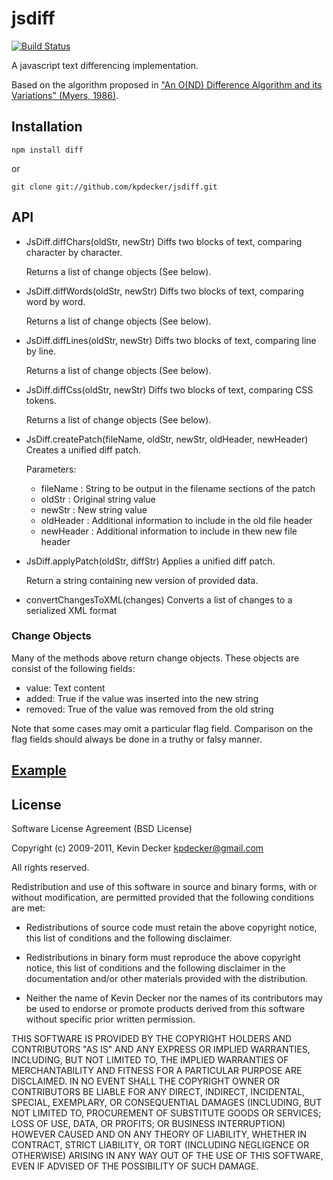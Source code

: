 # jsdiff

[![Build Status](https://secure.travis-ci.org/kpdecker/jsdiff.png)](http://travis-ci.org/kpdecker/jsdiff)

A javascript text differencing implementation.

Based on the algorithm proposed in
["An O(ND) Difference Algorithm and its Variations" (Myers, 1986)](http://citeseerx.ist.psu.edu/viewdoc/summary?doi=10.1.1.4.6927).

## Installation

    npm install diff

or

    git clone git://github.com/kpdecker/jsdiff.git

## API

* JsDiff.diffChars(oldStr, newStr)
    Diffs two blocks of text, comparing character by character.

    Returns a list of change objects (See below).

* JsDiff.diffWords(oldStr, newStr)
    Diffs two blocks of text, comparing word by word.

    Returns a list of change objects (See below).

* JsDiff.diffLines(oldStr, newStr)
    Diffs two blocks of text, comparing line by line.

    Returns a list of change objects (See below).

* JsDiff.diffCss(oldStr, newStr)
    Diffs two blocks of text, comparing CSS tokens.

    Returns a list of change objects (See below).

* JsDiff.createPatch(fileName, oldStr, newStr, oldHeader, newHeader)
    Creates a unified diff patch.

    Parameters:
    * fileName : String to be output in the filename sections of the patch
    * oldStr : Original string value
    * newStr : New string value
    * oldHeader : Additional information to include in the old file header
    * newHeader : Additional information to include in thew new file header

* JsDiff.applyPatch(oldStr, diffStr)
    Applies a unified diff patch.

    Return a string containing new version of provided data.

* convertChangesToXML(changes)
    Converts a list of changes to a serialized XML format

### Change Objects
Many of the methods above return change objects. These objects are consist of the following fields:

* value: Text content
* added: True if the value was inserted into the new string
* removed: True of the value was removed from the old string

Note that some cases may omit a particular flag field. Comparison on the flag fields should always be done in a truthy or falsy manner.

## [Example](http://kpdecker.github.com/jsdiff)

## License

Software License Agreement (BSD License)

Copyright (c) 2009-2011, Kevin Decker kpdecker@gmail.com

All rights reserved.

Redistribution and use of this software in source and binary forms, with or without modification,
are permitted provided that the following conditions are met:

* Redistributions of source code must retain the above
  copyright notice, this list of conditions and the
  following disclaimer.

* Redistributions in binary form must reproduce the above
  copyright notice, this list of conditions and the
  following disclaimer in the documentation and/or other
  materials provided with the distribution.

* Neither the name of Kevin Decker nor the names of its
  contributors may be used to endorse or promote products
  derived from this software without specific prior
  written permission.

THIS SOFTWARE IS PROVIDED BY THE COPYRIGHT HOLDERS AND CONTRIBUTORS "AS IS" AND ANY EXPRESS OR
IMPLIED WARRANTIES, INCLUDING, BUT NOT LIMITED TO, THE IMPLIED WARRANTIES OF MERCHANTABILITY AND
FITNESS FOR A PARTICULAR PURPOSE ARE DISCLAIMED. IN NO EVENT SHALL THE COPYRIGHT OWNER OR
CONTRIBUTORS BE LIABLE FOR ANY DIRECT, INDIRECT, INCIDENTAL, SPECIAL, EXEMPLARY, OR CONSEQUENTIAL
DAMAGES (INCLUDING, BUT NOT LIMITED TO, PROCUREMENT OF SUBSTITUTE GOODS OR SERVICES; LOSS OF USE,
DATA, OR PROFITS; OR BUSINESS INTERRUPTION) HOWEVER CAUSED AND ON ANY THEORY OF LIABILITY, WHETHER
IN CONTRACT, STRICT LIABILITY, OR TORT (INCLUDING NEGLIGENCE OR OTHERWISE) ARISING IN ANY WAY OUT
OF THE USE OF THIS SOFTWARE, EVEN IF ADVISED OF THE POSSIBILITY OF SUCH DAMAGE.
